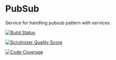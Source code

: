 PubSub
======

Service for handling pubsub pattern with services.

[![Build Status](https://travis-ci.org/Opine-Org/PubSub.svg?branch=master)](https://travis-ci.org/Opine-Org/PubSub)

[![Scrutinizer Quality Score](https://scrutinizer-ci.com/g/Opine-Org/PubSub/badges/quality-score.png?s=345960c961c6d6da9788d4238c2f9c2a90a29a84)](https://scrutinizer-ci.com/g/Opine-Org/PubSub/)

[![Code Coverage](https://scrutinizer-ci.com/g/Opine-Org/PubSub/badges/coverage.png?s=a8bb5c9fd7b98c7c4debb4d88e1064ee5e48f3c4)](https://scrutinizer-ci.com/g/Opine-Org/PubSub/)